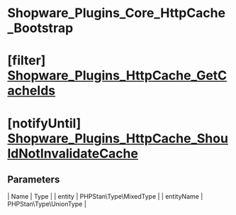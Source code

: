 # Shopware_Plugins_Core_HttpCache_Bootstrap

# [filter] [Shopware_Plugins_HttpCache_GetCacheIds](https://github.com/shopware/shopware/blob/5.5/engine/Shopware/Plugins/Default/Core/HttpCache/Bootstrap.php#L621)

# [notifyUntil] [Shopware_Plugins_HttpCache_ShouldNotInvalidateCache](https://github.com/shopware/shopware/blob/5.5/engine/Shopware/Plugins/Default/Core/HttpCache/Bootstrap.php#L663)

## Parameters
| Name        | Type           |
| entity        | PHPStan\Type\MixedType           |
| entityName        | PHPStan\Type\UnionType           |
